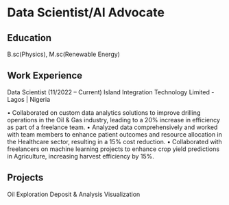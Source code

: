 # Data Scientist/AI Advocate

## Education
B.sc(Physics), M.sc(Renewable Energy)


## Work Experience
Data Scientist (11/2022 – Current)
Island Integration Technology Limited - Lagos | Nigeria
 
•	Collaborated on custom data analytics solutions to improve drilling operations in the Oil & Gas industry, leading to a 20% increase in efficiency as part of a freelance team.
•	Analyzed data comprehensively and worked with team members to enhance patient outcomes and resource allocation in the Healthcare sector, resulting in a 15% cost reduction.
•	Collaborated with freelancers on machine learning projects to enhance crop yield predictions in Agriculture, increasing harvest efficiency by 15%. 


## Projects
Oil Exploration Deposit & Analysis Visualization 

